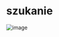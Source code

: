 # szukanie

![image](https://github.com/DrQwerciaks/szukanie/assets/77661984/0a90bbc0-c78e-463c-bf83-f1b08ba15e09)
